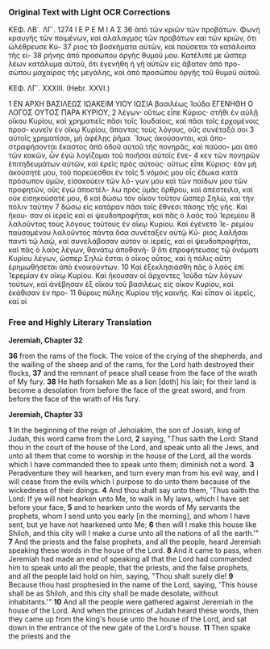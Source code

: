 ### Original Text with Light OCR Corrections

ΚΕΦ. ΛΒ΄. ΛΓ΄.
1274
Ι Ε Ρ Ε Μ Ι Α Σ
36 ἀπὸ τῶν κριῶν τῶν προβάτων. Φωνὴ κραυγῆς τῶν ποιμένων,
καὶ ἀλαλαγμὸς τῶν προβάτων καὶ τῶν κριῶν, ὅτι ὠλέθρευσε Κύ-
37 ριος τὰ βοσκήματα αὐτῶν, καὶ παύσεται τὰ κατάλοιπα τῆς εἰ-
38 ρήνης ἀπὸ προσώπου ὀργῆς θυμοῦ μου. Κατέλιπέ με ὥσπερ λέων
κατάλυμα αὐτοῦ, ὅτι ἐγενήθη ἡ γῆ αὐτῶν εἰς ἄβατον ἀπὸ προ-
σώπου μαχαίρας τῆς μεγάλης, καὶ ἀπὸ προσώπου ὀργῆς τοῦ
θυμοῦ αὐτοῦ.

ΚΕΦ. ΛΓ΄. XXXIII.
(Hebr. XXVI.)

1 ΕΝ ΑΡΧΗ ΒΑΣΙΛΕΩΣ ΙΩΑΚΕΙΜ ΥΙΟΥ ΙΩΣΙΑ βασιλέως
Ἰούδα ΕΓΕΝΗΘΗ Ο ΛΟΓΟΣ ΟΥΤΟΣ ΠΑΡΑ ΚΥΡΙΟΥ,
2 λέγων· οὕτως εἶπε Κύριος· στῆθι ἐν αὐλῇ οἴκου Κυρίου, καὶ
χρηματιεῖς πᾶσι τοῖς Ἰουδαίοις, καὶ πᾶσι τοῖς ἐρχομένοις προσ-
κυνεῖν ἐν οἴκῳ Κυρίου, ἅπαντας τοὺς λόγους, οὓς συνέταξά σοι
3 αὐτοῖς χρηματίσαι, μὴ ἀφέλῃς ῥῆμα. Ἴσως ἀκούσονται, καὶ ἀπο-
στραφήσονται ἕκαστος ἀπὸ ὁδοῦ αὐτοῦ τῆς πονηρᾶς, καὶ παύσο-
μαι ἀπὸ τῶν κακῶν, ὧν ἐγὼ λογίζομαι τοῦ ποιῆσαι αὐτοῖς ἔνε-
4 κεν τῶν πονηρῶν ἐπιτηδευμάτων αὐτῶν, καὶ ἐρεῖς πρὸς αὐτούς·
οὕτως εἶπε Κύριος· ἐὰν μὴ ἀκούσητέ μου, τοῦ πορεύεσθαι ἐν τοῖς
5 νόμοις μου οἷς ἔδωκα κατὰ πρόσωπον ὑμῶν, εἰσακούειν τῶν λό-
γων μου καὶ τῶν παίδων μου τῶν προφητῶν, οὓς ἐγὼ ἀποστέλ-
λω πρὸς ὑμᾶς ὄρθρου, καὶ ἀπέστειλα, καὶ οὐκ εἰσηκούσατέ μου,
6 καὶ δώσω τὸν οἶκον τοῦτον ὥσπερ Σηλὼ, καὶ τὴν πόλιν ταύτην
7 δώσω εἰς κατάραν πᾶσι τοῖς ἔθνεσι πάσης τῆς γῆς. Καὶ ἤκου-
σαν οἱ ἱερεῖς καὶ οἱ ψευδοπροφῆται, καὶ πᾶς ὁ λαὸς τοῦ Ἱερεμίου
8 λαλοῦντος τοὺς λόγους τούτους ἐν οἴκῳ Κυρίου. Καὶ ἐγένετο Ἱε-
ρεμίου παυσαμένου λαλοῦντος πάντα ὅσα συνέταξεν αὐτῷ Κύ-
ριος λαλῆσαι παντὶ τῷ λαῷ, καὶ συνελάβοσαν αὐτὸν οἱ ἱερεῖς,
καὶ οἱ ψευδοπροφῆται, καὶ πᾶς ὁ λαὸς λέγων, θανάτῳ ἀποθανή-
9 ὅτι ἐπροφήτευσας τῷ ὀνόματι Κυρίου λέγων, ὥσπερ Σηλὼ ἔσται
ὁ οἶκος οὗτος, καὶ ἡ πόλις αὕτη ἐρημωθήσεται ἀπὸ ἐνοικούντων.
10 Καὶ ἐξεκλησιάσθη πᾶς ὁ λαὸς ἐπὶ Ἱερεμίαν ἐν οἴκῳ Κυρίου. Καὶ
ἤκουσαν οἱ ἄρχοντες Ἰούδα τῶν λόγων τούτων, καὶ ἀνέβησαν
ἐξ οἴκου τοῦ βασιλέως εἰς οἶκον Κυρίου, καὶ ἐκάθισαν ἐν προ-
11 θύροις πύλης Κυρίου τῆς καινῆς. Καὶ εἶπαν οἱ ἱερεῖς, καὶ οἱ

### Free and Highly Literary Translation

**Jeremiah, Chapter 32**

**36** from the rams of the flock. The voice of the crying of the shepherds, and the wailing of the sheep and of the rams, for the Lord hath destroyed their flocks,
**37** and the remnant of peace shall cease from the face of the wrath of My fury.
**38** He hath forsaken Me as a lion [doth] his lair; for their land is become a desolation from before the face of the great sword, and from before the face of the wrath of His fury.

**Jeremiah, Chapter 33**

**1** In the beginning of the reign of Jehoiakim, the son of Josiah, king of Judah, this word came from the Lord,
**2** saying, "Thus saith the Lord: Stand thou in the court of the house of the Lord, and speak unto all the Jews, and unto all them that come to worship in the house of the Lord, all the words which I have commanded thee to speak unto them; diminish not a word.
**3** Peradventure they will hearken, and turn every man from his evil way, and I will cease from the evils which I purpose to do unto them because of the wickedness of their doings.
**4** And thou shalt say unto them, 'Thus saith the Lord: If ye will not hearken unto Me, to walk in My laws, which I have set before your face,
**5** and to hearken unto the words of My servants the prophets, whom I send unto you early [in the morning], and whom I have sent, but ye have not hearkened unto Me;
**6** then will I make this house like Shiloh, and this city will I make a curse unto all the nations of all the earth.'"
**7** And the priests and the false prophets, and all the people, heard Jeremiah speaking these words in the house of the Lord.
**8** And it came to pass, when Jeremiah had made an end of speaking all that the Lord had commanded him to speak unto all the people, that the priests, and the false prophets, and all the people laid hold on him, saying, "Thou shalt surely die!
**9** Because thou hast prophesied in the name of the Lord, saying, 'This house shall be as Shiloh, and this city shall be made desolate, without inhabitants.'"
**10** And all the people were gathered against Jeremiah in the house of the Lord. And when the princes of Judah heard these words, then they came up from the king's house unto the house of the Lord, and sat down in the entrance of the new gate of the Lord's house.
**11** Then spake the priests and the